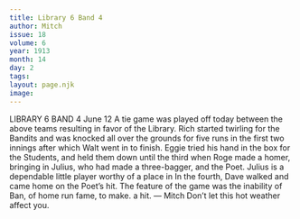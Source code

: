 ```yaml
---
title: Library 6 Band 4
author: Mitch
issue: 18
volume: 6
year: 1913
month: 14
day: 2
tags:
layout: page.njk
image:
---
```

LIBRARY 6 BAND    4 June 12    A tie game was played off today between the above teams resulting in favor of the Library.    Rich started twirling for the Bandits and was knocked all over the grounds for five runs in the first two innings after which Walt went in to finish. Eggie tried his hand in the box for the Students, and held them down until the third when Roge made a homer, bringing in Julius, who had made a three-bagger, and the Poet. Julius is a dependable little player worthy of a place in In the fourth, Dave walked and came home on the Poet’s hit. The feature of the game was the inability of Ban, of home run fame, to make. a hit. — Mitch       Don’t let this hot weather affect you.       




